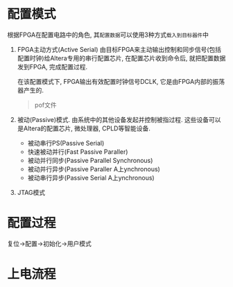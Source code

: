 # 配置模式
根据FPGA在配置电路中的角色, 其`配置数据`可以使用3种方式`载入到目标器件`中
1. FPGA主动方式(Active Serial)
   由目标FPGA来主动输出控制和同步信号(包括配置时钟)给Altera专用的串行配置芯片, 在配置芯片收到命令后, 就把配置数据发到FPGA, 完成配置过程.

   在该配置模式下, FPGA输出有效配置时钟信号DCLK, 它是由FPGA内部的振荡器产生的.
   > pof文件

2. 被动(Passive)模式.
    由系统中的其他设备发起并控制被指过程. 这些设备可以是Altera的配置芯片, 微处理器, CPLD等智能设备.
   * 被动串行PS(Passive Serial)
   * 快速被动并行(Fast Passive Paraller)
   * 被动并行同步(Passive Parallel Synchronous)
   * 被动并行异步(Passive Paraller A上ynchronous)
   * 被动串行异步(Passive Serial A上ynchronous)
3. JTAG模式

# 配置过程
复位->配置->初始化->用户模式

# 上电流程